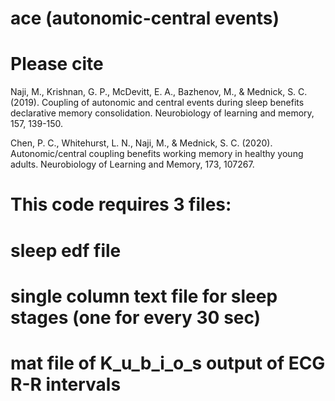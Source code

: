 # ace (autonomic-central events)

# Please cite 
Naji, M., Krishnan, G. P., McDevitt, E. A., Bazhenov, M., & Mednick, S. C. (2019). Coupling of autonomic and central events during sleep benefits declarative memory consolidation. Neurobiology of learning and memory, 157, 139-150.

Chen, P. C., Whitehurst, L. N., Naji, M., & Mednick, S. C. (2020). Autonomic/central coupling benefits working memory in healthy young adults. Neurobiology of Learning and Memory, 173, 107267.

# This code requires 3 files: 
# sleep edf file
# single column text file for sleep stages (one for every 30 sec)
# mat file of K_u_b_i_o_s output of ECG R-R intervals
